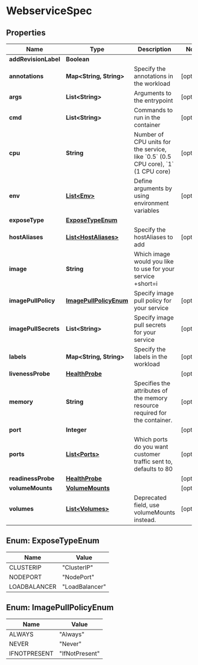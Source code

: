 

# WebserviceSpec


## Properties

| Name | Type | Description | Notes |
|------------ | ------------- | ------------- | -------------|
|**addRevisionLabel** | **Boolean** |  |  |
|**annotations** | **Map&lt;String, String&gt;** | Specify the annotations in the workload |  [optional] |
|**args** | **List&lt;String&gt;** | Arguments to the entrypoint |  [optional] |
|**cmd** | **List&lt;String&gt;** | Commands to run in the container |  [optional] |
|**cpu** | **String** | Number of CPU units for the service, like &#x60;0.5&#x60; (0.5 CPU core), &#x60;1&#x60; (1 CPU core) |  [optional] |
|**env** | [**List&lt;Env&gt;**](Env.md) | Define arguments by using environment variables |  [optional] |
|**exposeType** | [**ExposeTypeEnum**](#ExposeTypeEnum) |  |  |
|**hostAliases** | [**List&lt;HostAliases&gt;**](HostAliases.md) | Specify the hostAliases to add |  [optional] |
|**image** | **String** | Which image would you like to use for your service +short&#x3D;i |  |
|**imagePullPolicy** | [**ImagePullPolicyEnum**](#ImagePullPolicyEnum) | Specify image pull policy for your service |  [optional] |
|**imagePullSecrets** | **List&lt;String&gt;** | Specify image pull secrets for your service |  [optional] |
|**labels** | **Map&lt;String, String&gt;** | Specify the labels in the workload |  [optional] |
|**livenessProbe** | [**HealthProbe**](HealthProbe.md) |  |  [optional] |
|**memory** | **String** | Specifies the attributes of the memory resource required for the container. |  [optional] |
|**port** | **Integer** |  |  [optional] |
|**ports** | [**List&lt;Ports&gt;**](Ports.md) | Which ports do you want customer traffic sent to, defaults to 80 |  [optional] |
|**readinessProbe** | [**HealthProbe**](HealthProbe.md) |  |  [optional] |
|**volumeMounts** | [**VolumeMounts**](VolumeMounts.md) |  |  [optional] |
|**volumes** | [**List&lt;Volumes&gt;**](Volumes.md) | Deprecated field, use volumeMounts instead. |  [optional] |



## Enum: ExposeTypeEnum

| Name | Value |
|---- | -----|
| CLUSTERIP | &quot;ClusterIP&quot; |
| NODEPORT | &quot;NodePort&quot; |
| LOADBALANCER | &quot;LoadBalancer&quot; |



## Enum: ImagePullPolicyEnum

| Name | Value |
|---- | -----|
| ALWAYS | &quot;Always&quot; |
| NEVER | &quot;Never&quot; |
| IFNOTPRESENT | &quot;IfNotPresent&quot; |



